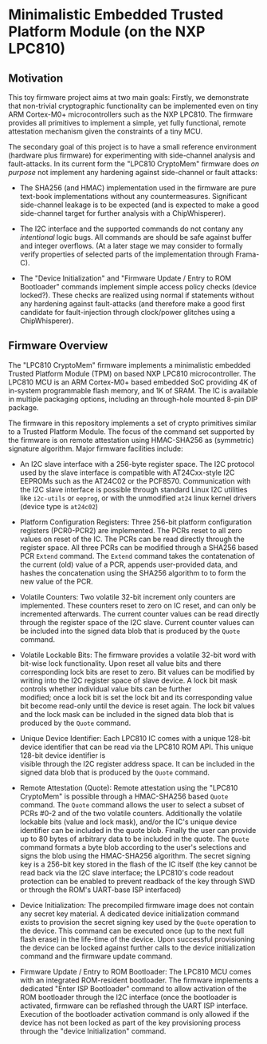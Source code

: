 # Minimalistic Embedded Trusted Platform Module (on the NXP LPC810)

## Motivation
This toy firmware project aims at two main goals: Firstly, we demonstrate that non-trivial cryptographic functionality can be implemented even on
tiny ARM Cortex-M0+ microcontrollers such as the NXP LPC810. The firmware provides all primitives to implement a simple, yet fully functional, remote
attestation mechanism given the constraints of a tiny MCU.

The secondary goal of this project is to have a small reference environment (hardware plus firmware) for experimenting with side-channel analysis and
fault-attacks. In its current form the "LPC810 CryptoMem" firmware does *on purpose* not implement any hardening against side-channel or fault attacks:

* The SHA256 (and HMAC) implementation used in the firmware are pure text-book implementations without any countermeasures. Significant side-channel leakage
  is to be expected (and is expected to make a good side-channel target for further analysis with a ChipWhisperer).
  
* The I2C interface and the supported commands do not contany any *intentional* logic bugs. All commands are should be safe against buffer and integer overflows.
  (At a later stage we may consider to formally verify properties of selected parts of the implementation through Frama-C).
  
* The "Device Initialization" and "Firmware Update / Entry to ROM Bootloader" commands implement simple access policy checks (device locked?). These checks
  are realized using normal if statements without any hardening against fault-attacks (and therefore make a good first candidate for fault-injection through
  clock/power glitches using a ChipWhisperer).

## Firmware Overview
The "LPC810 CryptoMem" firmware implements a minimalistic embedded Trusted Platform Module (TPM) on based NXP LPC810 microcontroller. The LPC810 MCU is
an ARM Cortex-M0+ based embedded SoC providing 4K of in-system programmable flash memory, and 1K of SRAM. The IC is available in multiple packaging
options, including an through-hole mounted 8-pin DIP package.

The firmware in this repository implements a set of crypto primitives similar to a Trusted Platform Module. The focus of the command set supported by the
firmware is on remote attestation using HMAC-SHA256 as (symmetric) signature algorithm. Major firmware facilities include:

   * An I2C slave interface with a 256-byte register space. The I2C protocol used by the slave interface is compatible with AT24Cxx-style I2C EEPROMs
     such as the AT24C02 or the PCF8570. Communication with the I2C slave interface is possible through standard Linux I2C utilities like `i2c-utils` or `eeprog`,
     or with the unmodified `at24` linux kernel drivers (device type is `at24c02`)
   
   * Platform Configuration Registers: Three 256-bit platform configuration registers (PCR0-PCR2) are implemented. The PCRs reset to all zero values on reset of the IC. The PCRs
     can be read directly through the register space. All three PCRs can be modified through a SHA256 based PCR `Extend` command. The `Extend` command takes the contatenation
     of the current (old) value of a PCR, appends user-provided data, and hashes the concatenation using the SHA256 algorithm to to form the new value of the PCR.
     
   * Volatile Counters: Two volatile 32-bit increment only counters are implemented. These counters reset to zero on IC reset, and can only be incremented afterwards.
     The current counter values can be read directly through the register space of the I2C slave. Current counter values can be included into the signed data blob that
     is produced by the `Quote` command.
     
   * Volatile Lockable Bits: The firmware provides a volatile 32-bit word with bit-wise lock functionality. Upon reset all value bits and there corresponding lock bits are
     reset to zero. Bit values can be modified by writing into the I2C register space of slave device. A lock bit mask controls whether individual value bits can be further   
     modified; once a lock bit is set the lock bit and its corresponding value bit become read-only until the device is reset again. The lock bit values and the lock mask can
     be included in the signed data blob that is produced by the `Quote` command.
    
   * Unique Device Identifier: Each LPC810 IC comes with a unique 128-bit device identifier that can be read via the LPC810 ROM API. This unique 128-bit device identifier is    
     visible through the I2C register address space. It can be included in the signed data blob that is produced by the `Quote` command.
     
   * Remote Attestation (Quote): Remote attestation using the "LPC810 CryptoMem" is possible through a HMAC-SHA256 based `Quote` command. The `Quote` command allows the user
     to select a subset of PCRs #0-2 and of the two volatile counters. Additionally the volatile lockable bits (value and lock mask), and/or the IC's unique device identifier
     can be included in the quote blob. Finally the user can provide up to 80 bytes of arbitrary data to be included in the quote. The `Quote` command formats a byte blob
     according to the user's selections and signs the blob using the HMAC-SHA256 algorithm. The secret signing key is a 256-bit key stored in the flash of the IC itself (the
     key cannot be read back via the I2C slave interface; the LPC810's code readout protection can be enabled to prevent readback of the key through SWD or through the ROM's
     UART-base ISP interfaced)
     
   * Device Initialization: The precompiled firmware image does not contain any secret key material. A dedicated device initialization command exists to provision the secret 
     signing key used by the `Quote` operation to the device. This command can be executed once (up to the next full flash erase) in the life-time of the device. Upon successful
     provisioning the device can be locked against further calls to the device initialization command and the firmware update command.
     
   * Firmware Update / Entry to ROM Bootloader: The LPC810 MCU comes with an integrated ROM-resident bootloader. The firmware implements a dedicated "Enter ISP Bootloader"
     command to allow activation of the ROM bootloader through the I2C interface (once the bootloader is activated, firmware can be reflashed through the UART ISP interface.
     Execution of the bootloader activation command is only allowed if the device has not been locked as part of the key provisioning process through the "device Initialization"
     command.
     
